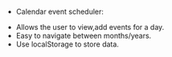 - Calendar event scheduler:
+ Allows the user to view,add events for a day.
+ Easy to navigate between months/years.
+ Use localStorage to store data.
